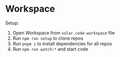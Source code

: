 # Workspace

Setup:

1. Open Workspace from `volar.code-workspace` file
2. Run `npm run setup` to clone repos
3. Run `pnpm i` to install dependencies for all repos
4. Run `npm run watch:*` and start code
